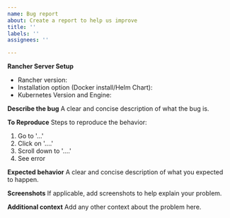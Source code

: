 ```yaml
---
name: Bug report
about: Create a report to help us improve
title: ''
labels: ''
assignees: ''

---
```


**Rancher Server Setup**
- Rancher version:
- Installation option (Docker install/Helm Chart):
- Kubernetes Version and Engine:

**Describe the bug**
A clear and concise description of what the bug is.

**To Reproduce**
Steps to reproduce the behavior:
1. Go to '...'
2. Click on '....'
3. Scroll down to '....'
4. See error

**Expected behavior**
A clear and concise description of what you expected to happen.

**Screenshots**
If applicable, add screenshots to help explain your problem.

**Additional context**
Add any other context about the problem here.
